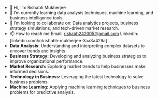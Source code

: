 - 👋 Hi, I’m Rishabh Mukherjee 
- 🌱 I’m currently learning  data analysis techniques, machine learning, and business intelligence tools.
- 👯 I’m looking to collaborate on: Data analytics projects, business strategy simulations, and tech-driven market research.
- 📫 How to reach me Email: [rishabh242005@gmail.com](mailto:rishabh242005@gmail.com)
                   LinkedIn: [linkedin.com/in/rishabh-mukherjee-3aa3a429a]
- **Data Analysis:** Understanding and interpreting complex datasets to uncover trends and insights.
- **Business Strategy:** Developing and analyzing business strategies to improve organizational performance.
- **Market Research:** Exploring market trends to help businesses make informed decisions.
- **Technology in Business:** Leveraging the latest technology to solve business problems.
- **Machine Learning:** Applying machine learning techniques to business problems for predictive analysis.

<!---
04Rishabh/04Rishabh is a ✨ special ✨ repository because its `README.md` (this file) appears on your GitHub profile.
You can click the Preview link to take a look at your changes.
--->
